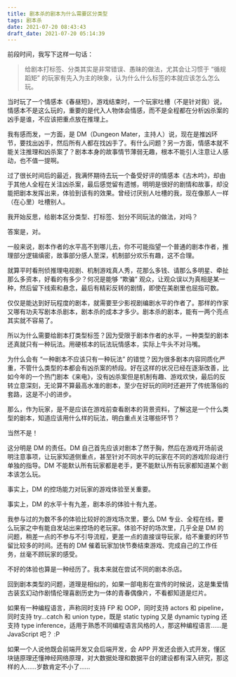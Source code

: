```yaml
---
title: 剧本杀的剧本为什么需要区分类型
tags: 剧本杀
date: 2021-07-20 08:43:43
draft_date: 2021-07-20 05:14:39
---
```



前段时间，我写下这样一句话：

>给剧本打标签、分类其实是非常错误、愚昧的做法，尤其会让习惯于 “循规蹈矩” 的玩家有先入为主的映象，认为什么什么标签的本就应该怎么怎么玩。

当时玩了一个情感本《春昼短》，游戏结束时，一个玩家吐槽（不是针对我）说，情感本不是这么玩的，重要的是代入人物体会情感，而不是全程都在分析凶杀案的凶手是谁，不应该把重点放在推理上。

我有感而发，一方面，是 DM（Dungeon Mater，主持人）说，现在是推凶环节，要找出凶手，然后所有人都在找凶手了。有什么问题？另一方面，情感本就不能关注推理和凶杀案了？剧本本身的故事情节薄弱无趣，根本不能引人注意让人感动，也不值一提啊。

过了很长时间后的最近，我满怀期待去玩一个备受好评的情感本《古木吟》，却由于其他人全程在关注凶杀案，最后感觉留有遗憾，明明是很好的剧情和故事，却没能把剧本发挥出来，体验到该有的效果。曾经讨厌别人吐槽的我，现在像那人一样（在心里）吐槽别人。

我开始反思，给剧本区分类型、打标签、划分不同玩法的做法，对吗？

答案是，对。

一般来说，剧本作者的水平高不到哪儿去，你不可能指望一个普通的剧本作者，推理部分逻辑缜密，故事部分感人至深，机制部分欢乐有趣，这不合理。

就算平时看刑侦推理电视剧、机制游戏真人秀，花那么多钱、请那么多明星、牵扯那么多资本，好看的有多少？何况是能够 “欺骗” 观众，让观众误以为真相是某一种，然后留下线索和悬念，最后有精彩反转的剧情，即使在美剧里也屈指可数。

仅仅是能达到好玩程度的剧本，就需要至少影视剧编剧水平的作者了。那样的作家又哪有功夫写剧本杀剧本，剧本杀的成本才多少。剧本杀的剧本，能有一两个亮点其实就不容易了。

所以为什么需要给剧本打类型标签？因为受限于剧本作者的水平，一种类型的剧本还真就只有一种玩法。用硬核本的玩法玩情感本，实际上牛头不对马嘴。

为什么会有 “一种剧本不应该只有一种玩法” 的错觉？因为很多剧本内容同质化严重，不管什么类型的本都会有凶杀案的桥段。好在这样的状况已经在逐渐改善，比如今年的一个热门剧本《来电》，没有凶杀案但是机制有趣、游戏欢快，最后的反转立意深刻，无论算不算最高水准的剧本，至少在好玩的同时还避开了传统落俗的套路，这是不小的进步。

那么，作为玩家，是不是应该在游戏前查看剧本的背景资料，了解这是一个什么类型的剧本，知道应该用什么样的玩法，明白重点关注哪些环节？

当然不是！

这分明是 DM 的责任。DM 自己首先应该对剧本了然于胸，然后在游戏开场前说明注意事项，让玩家知道侧重点，甚至针对不同水平的玩家在不同的游戏阶段进行单独的指导。DM 不能默认所有玩家都是老手，更不能默认所有玩家都知道某个剧本该怎么玩。

事实上，DM 的控场能力对玩家的游戏体验至关重要。

事实上，DM 的水平十有九差，剧本杀的体验十有九差。

我参与过的为数不多的体验比较好的游戏场次里，要么 DM 专业、全程在线，要么玩家之中有能自发站出来控场的老玩家。体验不好的场次里，几乎全是 DM 的问题，稍差一点的不参与不引导流程，更差一点的直接误导玩家，给不重要的环节留比较多的时间。还有的 DM 催着玩家加快节奏结束游戏、完成自己的工作任务，丝毫不顾玩家的感受。

不好的体验也算是一种经历了。我本来就在尝试不同的剧本杀店。

回到剧本类型的问题，道理是相似的，如果一部电影在宣传的时候说，这是集爱情古装玄幻动作剧情伦理喜剧历史为一体的青春偶像片，不看都知道是烂片。

如果有一种编程语言，声称同时支持 FP 和 OOP，同时支持 actors 和 pipeline，同时支持 try...catch 和 union type，既是 static typing 又是 dynamic typing 还支持 type inference，适用于熟悉不同编程语言风格的人，那这种编程语言……是 JavaScript 吧？ :P

如果一个人说他既会前端开发又会后端开发，会 APP 开发还会嵌入式开发，懂区块链原理还懂神经网络原理，对大数据处理和数据平台的建设都有深入研究，那这样的人……岁数肯定不小了……

